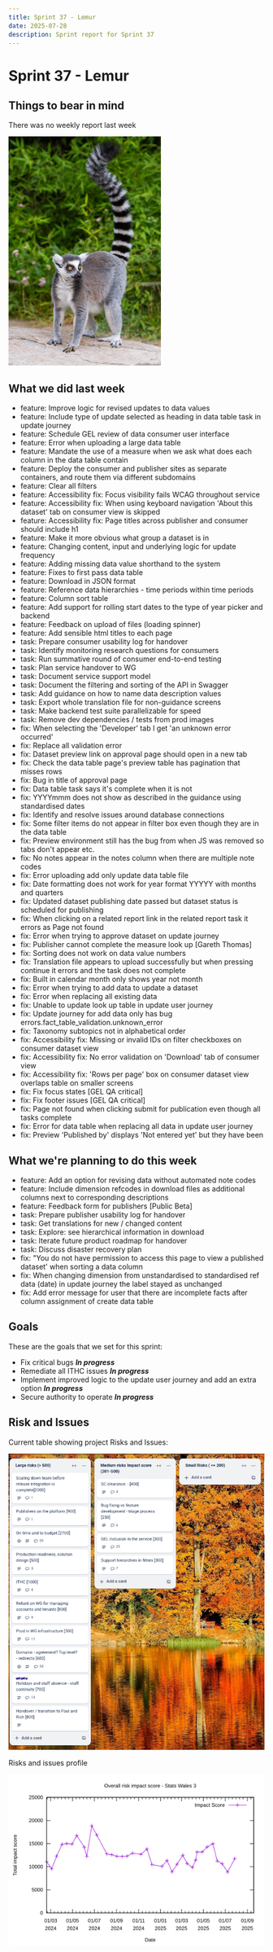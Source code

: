 ```yaml
---
title: Sprint 37 - Lemur
date: 2025-07-28
description: Sprint report for Sprint 37
---
```


# Sprint 37 - Lemur

## Things to bear in mind

There was no weekly report last week

![This is an image of a lemur](lemur.jpg)

## What we did last week

- feature: Improve logic for revised updates to data values
- feature: Include type of update selected as heading in data table task in update journey
- feature: Schedule GEL review of data consumer user interface
- feature: Error when uploading a large data table
- feature: Mandate the use of a measure when we ask what does each column in the data table contain
- feature: Deploy the consumer and publisher sites as separate containers, and route them via different subdomains
- feature: Clear all filters
- feature: Accessibility fix: Focus visibility fails WCAG throughout service
- feature: Accessibility fix: When using keyboard navigation 'About this dataset' tab on consumer view is skipped
- feature: Accessibility fix: Page titles across publisher and consumer should include h1
- feature: Make it more obvious what group a dataset is in
- feature: Changing content, input and underlying logic for update frequency
- feature: Adding missing data value shorthand to the system
- feature: Fixes to first pass data table
- feature: Download in JSON format
- feature: Reference data hierarchies - time periods within time periods
- feature: Column sort table
- feature: Add support for rolling start dates to the type of year picker and backend
- feature: Feedback on upload of files (loading spinner)
- feature: Add sensible html titles to each page
- task: Prepare consumer usability log for handover
- task: Identify monitoring research questions for consumers
- task: Run summative round of consumer end-to-end testing
- task: Plan service handover to WG
- task: Document service support model
- task: Document the filtering and sorting of the API in Swagger
- task: Add guidance on how to name data description values
- task: Export whole translation file for non-guidance screens
- task: Make backend test suite parallelizable for speed
- task: Remove dev dependencies / tests from prod images
- fix: When selecting the 'Developer' tab I get 'an unknown error occurred'
- fix: Replace all validation error
- fix: Dataset preview link on approval page should open in a new tab
- fix: Check the data table page's preview table has pagination that misses rows
- fix: Bug in title of approval page
- fix: Data table task says it's complete when it is not
- fix: YYYYmmm does not show as described in the guidance using standardised dates
- fix: Identify and resolve issues around database connections
- fix: Some filter items do not appear in filter box even though they are in the data table
- fix: Preview environment still has the bug from when JS was removed so tabs don't appear etc.
- fix: No notes appear in the notes column when there are multiple note codes
- fix: Error uploading add only update data table file
- fix: Date formatting does not work for year format YYYYY with months and quarters
- fix: Updated dataset publishing date passed but dataset status is scheduled for publishing
- fix: When clicking on a related report link in the related report task it errors as Page not found
- fix: Error when trying to approve dataset on update journey
- fix: Publisher cannot complete the measure look up [Gareth Thomas]
- fix: Sorting does not work on data value numbers
- fix: Translation file appears to upload successfully but when pressing continue it errors and the task does not complete
- fix: Built in calendar month only shows year not month
- fix: Error when trying to add data to update a dataset
- fix: Error when replacing all existing data
- fix: Unable to update look up table in update user journey
- fix: Update journey for add data only has bug errors.fact_table_validation.unknown_error
- fix: Taxonomy subtopics not in alphabetical order
- fix: Accessibility fix: Missing or invalid IDs on filter checkboxes on consumer dataset view
- fix: Accessibility fix: No error validation on 'Download' tab of consumer view
- fix: Accessibility fix: 'Rows per page' box on consumer dataset view overlaps table on smaller screens
- fix: Fix focus states [GEL QA critical]
- fix: Fix footer issues [GEL QA critical]
- fix: Page not found when clicking submit for publication even though all tasks complete
- fix: Error for data table when replacing all data in update user journey
- fix: Preview 'Published by' displays 'Not entered yet' but they have been

## What we're planning to do this week

- feature: Add an option for revising data without automated note codes
- feature: Include dimension refcodes in download files as additional columns next to corresponding descriptions
- feature: Feedback form for publishers [Public Beta]
- task: Prepare publisher usability log for handover
- task: Get translations for new / changed content
- task: Explore: see hierarchical information in download
- task: Iterate future product roadmap for handover
- task: Discuss disaster recovery plan
- fix: "You do not have permission to access this page to view a published dataset' when sorting a data column
- fix: When changing dimension from unstandardised to standardised ref data (date) in update journey the label stayed as unchanged
- fix: Add error message for user that there are incomplete facts after column assignment of create data table

## Goals

These are the goals that we set for this sprint:

- Fix critical bugs  <span class="badge bg-info">_**In progress**_</span>
- Remediate all ITHC issues <span class="badge bg-info">_**In progress**_</span>
- Implement improved logic to the update user journey and add an extra option <span class="badge bg-info">_**In progress**_</span>
- Secure authority to operate <span class="badge bg-info">_**In progress**_</span>

## Risk and Issues

Current table showing project Risks and Issues:

![Risks Board](risksBoard20250728.png)

Risks and issues profile

![Risks and Issues](riskImpact20250728.png)
